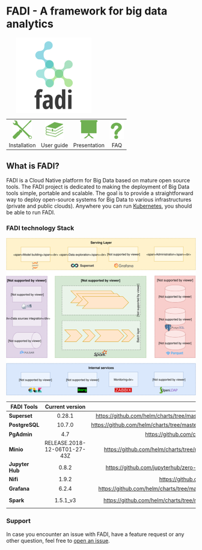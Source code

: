 # FADI - A framework for big data analytics


<p align="center">
  <p align="center" style="width: 50%; height: 200px;">
    <img src="doc/logo.png" height="200"/>
  </p>
  <p align="center" style="margin-top: 16px">
      <table style="border:none;">
        <tr>
          <td style="text-align: center; vertical-align: middle;"><a href="INSTALL.md"><img alt="Installation guide" src="doc/install.svg" height="50"></a></td>
          <td style="text-align: center; vertical-align: middle;"><a href="USERGUIDE.md"><img alt="User guide" src="doc/userguide.svg" height="50"></a></td>
          <td style="text-align: center; vertical-align: middle;"><a href="https://fadi.presentations.cetic.be"><img alt="Presentation slides" src="doc/presentation.svg" height="50"></a></td>
          <td style="text-align: center; vertical-align: middle;"><a href="FAQ.md"><img alt="FAQ" src="doc/faq.svg" height="50"></a></td>
        </tr>
        <tr>
          <td style="text-align: center; vertical-align: middle;">Installation</td>
          <td style="text-align: center; vertical-align: middle;">User guide</td>
          <td style="text-align: center; vertical-align: middle;">Presentation</td>
          <td style="text-align: center; vertical-align: middle;">FAQ</td>
        </tr>
      </table>
  </p>
</p>
 
## What is FADI?

FADI is a Cloud Native platform for Big Data based on mature open source tools.
The FADI project is dedicated to making the deployment of Big Data tools simple, portable and scalable. 
The goal is to provide a straightforward way to deploy open-source systems for Big Data to various infrastructures (private and public clouds). 
Anywhere you can run [Kubernetes](https://kubernetes.io/), you should be able to run FADI.

### FADI technology Stack

![FADI stack](doc/architecture/implementation_view.svg)

| FADI Tools | Current version  | Helm Chart | Configuration | Additional Information |
|-----------|:----------------:|-----------:|--------------:|------------------------:|
| **Superset** | 0.28.1 | https://github.com/helm/charts/tree/master/stable/superset | [&#8505;](helm/superset/README.md) | Persistent: 8Gi
| **PostgreSQL** | 10.7.0 | https://github.com/helm/charts/tree/master/stable/postgresql | [&#8505;](helm/postgresql/README.md) | Persistent: 8Gi
| **PgAdmin** | 4.7 | https://github.com/cetic/helm-pgadmin | [&#8505;](helm/pgadmin/README.md) | /
| **Minio** | RELEASE.2018-12-06T01-27-43Z |  https://github.com/helm/charts/tree/master/stable/minio | [&#8505;](helm/minio/README.md) |  Persistent: 10Gi
| **Jupyter Hub** | 0.8.2 | https://github.com/jupyterhub/zero-to-jupyterhub-k8s | [&#8505;](helm/jupyterhub/README.md) | Not persistent, to change , https://z2jh.jupyter.org/en/latest/
| **Nifi** | 1.9.2 | https://github.com/cetic/helm-nifi | [&#8505;](helm/nifi/README.md) | Pesistant: 
| **Grafana** | 6.2.4 | https://github.com/helm/charts/tree/master/stable/grafana | [&#8505;](helm/grafana/README.md) | Persistent: 10Gi
| **Spark** | 1.5.1_v3 | https://github.com/helm/charts/tree/master/stable/spark | [&#8505;](helm/spark/README.md) | The Helm Chart includes Zeppelin.

### Support

In case you encounter an issue with FADI, have a feature request or any other question, feel free to [open an issue](https://github.com/cetic/fadi/issues/new/choose).
